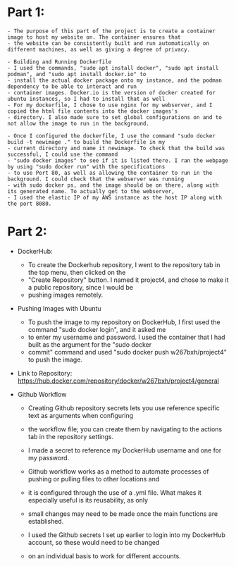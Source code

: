 # Part 1:
	
	- The purpose of this part of the project is to create a container image to host my website on. The container ensures that
	- the website can be consistently built and run automatically on different machines, as well as giving a degree of privacy. 

	- Building and Running Dockerfile
	- I used the commands, "sudo apt install docker", "sudo apt install podman", and "sudo apt install docker.io" to
	- install the actual docker package onto my instance, and the podman dependency to be able to interact and run 
	- container images. Docker.io is the version of docker created for ubuntu instances, so I had to install that as well
	- For my dockerfile, I chose to use nginx for my webserver, and I copied the html file contents into the docker images's
	- directory. I also made sure to set global configurations on and to not allow the image to run in the background.

	- Once I configured the dockerfile, I use the command "sudo docker build -t newimage ." to build the Dockerfile in my
	- current directory and name it newimage. To check that the build was successful, I could use the command
	- "sudo docker images" to see if it is listed there. I ran the webpage by using "sudo docker run" with the specifications 
	- to use Port 80, as well as allowing the container to run in the background. I could check that the webserver was running
	- with sudo docker ps, and the image should be on there, along with its generated name. To actually get to the webserver, 
	- I used the elastic IP of my AWS instance as the host IP along with the port 8080. 

# Part 2: 
-	DockerHub:
  	-	To create the Dockerhub repository, I went to the repository tab in the top menu, then clicked on the 
	-	"Create Repository" button. I named it project4, and chose to make it a public repository, since I would be 
	-	pushing images remotely. 

-	Pushing Images with Ubuntu
	-	To push the image to my repository on DockerHub, I first used the command "sudo docker login", and it asked me
	-	to enter my username and password. I used the container that I had built as the argument for the "sudo docker 
	-	commit" command and used "sudo docker push w267bxh/project4" to push the image.
-	Link to Repository: https://hub.docker.com/repository/docker/w267bxh/project4/general
	
-	Github Workflow
	-	Creating Github repository secrets lets you use reference specific text as arguments when configuring
	-	the workflow file; you can create them by navigating to the actions tab in the repository settings. 
	-	I made a secret to reference my DockerHub username and one for my password.
		
	-	Github workflow works as a method to automate processes of pushing or pulling files to other locations and
	-	it is configured through the use of a .yml file. What makes it especially useful is its reusability, as only 
	-	small changes may need to be made once the main functions are established.
	-	I used the Github secrets I set up earlier to login into my DockerHub account, so these would need to be changed 
	-	on an individual basis to work for different accounts.  
